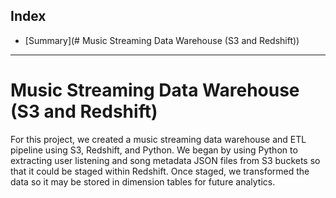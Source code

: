 ## Index
* [Summary](# Music Streaming Data Warehouse (S3 and Redshift))
--------------------------------------------

# Music Streaming Data Warehouse (S3 and Redshift)

For this project, we created a music streaming data warehouse and ETL pipeline using S3, Redshift, and Python. We began by using Python to extracting user listening and song metadata JSON files from S3 buckets so that it could be staged within Redshift. Once staged, we transformed the data so it may be stored in dimension tables for future analytics.
